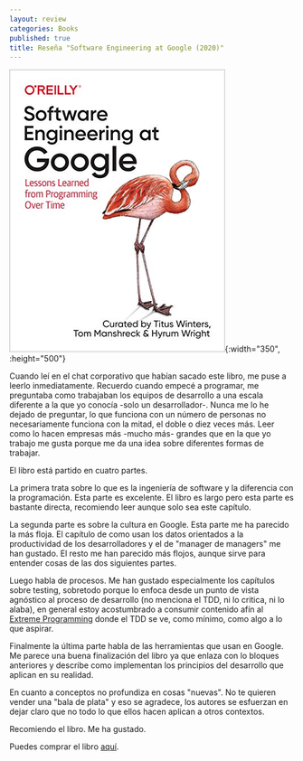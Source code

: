 ```yaml
---
layout: review
categories: Books
published: true
title: Reseña "Software Engineering at Google (2020)"
---
```

![](/assets/softwareengineeringatgooglelessonslearnedfromprogrammingovertimeenglishedition.jpg){:width="350", :height="500"}

Cuando leí en el chat corporativo que habían sacado este libro, me puse a leerlo inmediatamente. Recuerdo cuando empecé a programar, me preguntaba como trabajaban los equipos de desarrollo a una escala diferente a la que yo conocía -solo un desarrollador-. Nunca me lo he dejado de preguntar, lo que funciona con un número de personas no necesariamente funciona con la mitad, el doble o diez veces más. Leer como lo hacen empresas más -mucho más- grandes que en la que yo trabajo me gusta porque me da una idea sobre diferentes formas de trabajar.

El libro está partido en cuatro partes.

La primera trata sobre lo que es la ingeniería de software y la diferencia con la programación. Esta parte es excelente. El libro es largo pero esta parte es bastante directa, recomiendo leer aunque solo sea este capítulo.

La segunda parte es sobre la cultura en Google. Esta parte me ha parecido la más floja. El capítulo de como usan los datos orientados a la productividad de los desarrolladores y el de "manager de managers" me han gustado. El resto me han parecido más flojos, aunque sirve para entender cosas de las dos siguientes partes.

Luego habla de procesos. Me han gustado especialmente los capítulos sobre testing, sobretodo porque lo enfoca desde un punto de vista agnóstico al proceso de desarrollo (no menciona el TDD, ni lo critica, ni lo alaba), en general estoy acostumbrado a consumir contenido afín al [Extreme Programming](https://en.wikipedia.org/wiki/Extreme_programming) donde el TDD se ve, como mínimo, como algo a lo que aspirar.

Finalmente la última parte habla de las herramientas que usan en Google. Me parece una buena finalización del libro ya que enlaza con lo bloques anteriores y describe como implementan los principios del desarrollo que aplican en su realidad.

En cuanto a conceptos no profundiza en cosas "nuevas". No te quieren vender una "bala de plata" y eso se agradece, los autores se esfuerzan en dejar claro que no todo lo que ellos hacen aplican a otros contextos.

Recomiendo el libro. Me ha gustado.

Puedes comprar el libro [aquí](https://amazon.es/dp/B0859PF5HB).
